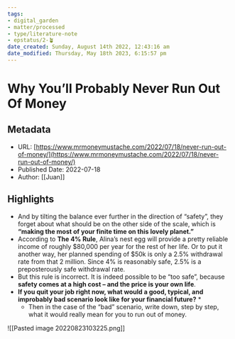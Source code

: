 ```yaml
---
tags: 
- digital_garden
- matter/processed
- type/literature-note
- epstatus/2-🪴
date_created: Sunday, August 14th 2022, 12:43:16 am
date_modified: Thursday, May 18th 2023, 6:15:57 pm
---
```

# Why You’ll Probably Never Run Out Of Money
## Metadata
* URL: [https://www.mrmoneymustache.com/2022/07/18/never-run-out-of-money/](https://www.mrmoneymustache.com/2022/07/18/never-run-out-of-money/)
* Published Date: 2022-07-18
* Author: [[Juan]]

## Highlights
* And by tilting the balance ever further in the direction of “safety”, they forget about what should be on the other side of the scale, which is **“making the most of your finite time on this lovely planet.”**
* According to **The 4% Rule**, Alina’s nest egg will provide a pretty reliable income of roughly $80,000 per year for the rest of her life. Or to put it another way, her planned spending of $50k is only a 2.5% withdrawal rate from that 2 million. Since 4% is reasonably safe, 2.5% is a preposterously safe withdrawal rate.
* But this rule is incorrect. It is indeed possible to be “too safe”, because **safety comes at a high cost – and the price is your own life**.
* **If you quit your job right now, what would a good, typical, and improbably bad scenario look like for your financial future?** * 
	* Then in the case of the “bad” scenario, write down, step by step, what it would really mean for you to run out of money.


![[Pasted image 20220823103225.png]]